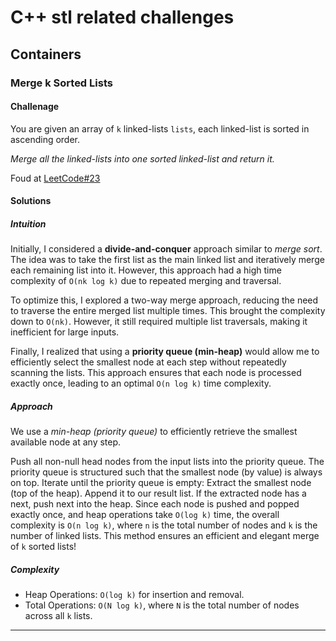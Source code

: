 # C++ stl related challenges

## Containers
### Merge k Sorted Lists
#### Challenage
You are given an array of `k` linked-lists `lists`, each linked-list is sorted in ascending order.

_Merge all the linked-lists into one sorted linked-list and return it._

Foud at [LeetCode#23](https://leetcode.com/problems/merge-k-sorted-lists)

#### Solutions
##### Intuition
Initially, I considered a __divide-and-conquer__ approach similar to _merge sort_. The idea was to take the first list as the main linked list and iteratively merge each remaining list into it. However, this approach had a high time complexity of `O(nk log k)` due to repeated merging and traversal.

To optimize this, I explored a two-way merge approach, reducing the need to traverse the entire merged list multiple times. This brought the complexity down to `O(nk)`. However, it still required multiple list traversals, making it inefficient for large inputs.

Finally, I realized that using a __priority queue (min-heap)__ would allow me to efficiently select the smallest node at each step without repeatedly scanning the lists. This approach ensures that each node is processed exactly once, leading to an optimal `O(n log k)` time complexity.

##### Approach
We use a _min-heap (priority queue)_ to efficiently retrieve the smallest available node at any step.

Push all non-null head nodes from the input lists into the priority queue.
The priority queue is structured such that the smallest node (by value) is always on top.
Iterate until the priority queue is empty:
Extract the smallest node (top of the heap).
Append it to our result list.
If the extracted node has a next, push next into the heap.
Since each node is pushed and popped exactly once, and heap operations take `O(log k)` time, the overall complexity is `O(n log k)`, where `n` is the total number of nodes and `k` is the number of linked lists.
This method ensures an efficient and elegant merge of `k` sorted lists! 

##### Complexity
- Heap Operations: `O(log k)` for insertion and removal.
- Total Operations: `O(N log k)`, where `N` is the total number of nodes across all `k` lists.

___